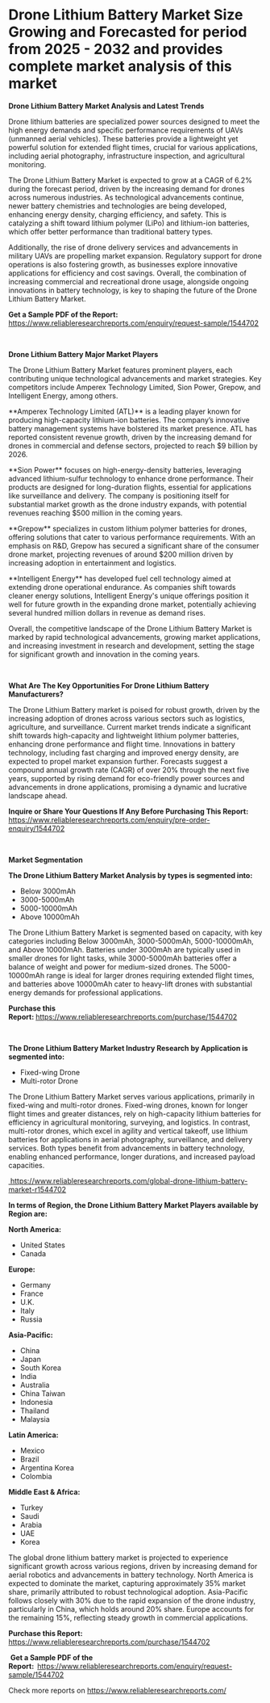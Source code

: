 <p><h1>Drone Lithium Battery Market Size Growing and Forecasted for period from 2025 - 2032 and provides complete market analysis of this market</h1></p><p><strong>Drone Lithium Battery Market Analysis and Latest Trends</strong></p>
<p><p>Drone lithium batteries are specialized power sources designed to meet the high energy demands and specific performance requirements of UAVs (unmanned aerial vehicles). These batteries provide a lightweight yet powerful solution for extended flight times, crucial for various applications, including aerial photography, infrastructure inspection, and agricultural monitoring.</p><p>The Drone Lithium Battery Market is expected to grow at a CAGR of 6.2% during the forecast period, driven by the increasing demand for drones across numerous industries. As technological advancements continue, newer battery chemistries and technologies are being developed, enhancing energy density, charging efficiency, and safety. This is catalyzing a shift toward lithium polymer (LiPo) and lithium-ion batteries, which offer better performance than traditional battery types.</p><p>Additionally, the rise of drone delivery services and advancements in military UAVs are propelling market expansion. Regulatory support for drone operations is also fostering growth, as businesses explore innovative applications for efficiency and cost savings. Overall, the combination of increasing commercial and recreational drone usage, alongside ongoing innovations in battery technology, is key to shaping the future of the Drone Lithium Battery Market.</p></p>
<p><strong>Get a Sample PDF of the Report:&nbsp;</strong> <a href="https://www.reliableresearchreports.com/enquiry/request-sample/1544702?utm_campaign=2743&utm_medium=2&utm_source=Github&utm_content=ia&utm_term=07042025&utm_id=drone-lithium-battery">https://www.reliableresearchreports.com/enquiry/request-sample/1544702</a></p>
<p>&nbsp;</p>
<p><strong>Drone Lithium Battery Major Market Players</strong></p>
<p><p>The Drone Lithium Battery Market features prominent players, each contributing unique technological advancements and market strategies. Key competitors include Amperex Technology Limited, Sion Power, Grepow, and Intelligent Energy, among others.</p><p>**Amperex Technology Limited (ATL)** is a leading player known for producing high-capacity lithium-ion batteries. The company’s innovative battery management systems have bolstered its market presence. ATL has reported consistent revenue growth, driven by the increasing demand for drones in commercial and defense sectors, projected to reach $9 billion by 2026.</p><p>**Sion Power** focuses on high-energy-density batteries, leveraging advanced lithium-sulfur technology to enhance drone performance. Their products are designed for long-duration flights, essential for applications like surveillance and delivery. The company is positioning itself for substantial market growth as the drone industry expands, with potential revenues reaching $500 million in the coming years.</p><p>**Grepow** specializes in custom lithium polymer batteries for drones, offering solutions that cater to various performance requirements. With an emphasis on R&D, Grepow has secured a significant share of the consumer drone market, projecting revenues of around $200 million driven by increasing adoption in entertainment and logistics.</p><p>**Intelligent Energy** has developed fuel cell technology aimed at extending drone operational endurance. As companies shift towards cleaner energy solutions, Intelligent Energy's unique offerings position it well for future growth in the expanding drone market, potentially achieving several hundred million dollars in revenue as demand rises.</p><p>Overall, the competitive landscape of the Drone Lithium Battery Market is marked by rapid technological advancements, growing market applications, and increasing investment in research and development, setting the stage for significant growth and innovation in the coming years.</p></p>
<p>&nbsp;</p>
<p><strong>What Are The Key Opportunities For Drone Lithium Battery Manufacturers?</strong></p>
<p><p>The Drone Lithium Battery market is poised for robust growth, driven by the increasing adoption of drones across various sectors such as logistics, agriculture, and surveillance. Current market trends indicate a significant shift towards high-capacity and lightweight lithium polymer batteries, enhancing drone performance and flight time. Innovations in battery technology, including fast charging and improved energy density, are expected to propel market expansion further. Forecasts suggest a compound annual growth rate (CAGR) of over 20% through the next five years, supported by rising demand for eco-friendly power sources and advancements in drone applications, promising a dynamic and lucrative landscape ahead.</p></p>
<p><strong>Inquire or Share Your Questions If Any Before Purchasing This Report:</strong> <a href="https://www.reliableresearchreports.com/enquiry/pre-order-enquiry/1544702?utm_campaign=2743&utm_medium=2&utm_source=Github&utm_content=ia&utm_term=07042025&utm_id=drone-lithium-battery">https://www.reliableresearchreports.com/enquiry/pre-order-enquiry/1544702</a></p>
<p>&nbsp;</p>
<p><strong>Market Segmentation</strong></p>
<p><strong>The Drone Lithium Battery Market Analysis by types is segmented into:</strong></p>
<p><ul><li>Below 3000mAh</li><li>3000-5000mAh</li><li>5000-10000mAh</li><li>Above 10000mAh</li></ul></p>
<p><p>The Drone Lithium Battery Market is segmented based on capacity, with key categories including Below 3000mAh, 3000-5000mAh, 5000-10000mAh, and Above 10000mAh. Batteries under 3000mAh are typically used in smaller drones for light tasks, while 3000-5000mAh batteries offer a balance of weight and power for medium-sized drones. The 5000-10000mAh range is ideal for larger drones requiring extended flight times, and batteries above 10000mAh cater to heavy-lift drones with substantial energy demands for professional applications.</p></p>
<p><strong>Purchase this Report:&nbsp;</strong><a href="https://www.reliableresearchreports.com/purchase/1544702?utm_campaign=2743&utm_medium=2&utm_source=Github&utm_content=ia&utm_term=07042025&utm_id=drone-lithium-battery">https://www.reliableresearchreports.com/purchase/1544702</a></p>
<p>&nbsp;</p>
<p><strong>The Drone Lithium Battery Market Industry Research by Application is segmented into:</strong></p>
<p><ul><li>Fixed-wing Drone</li><li>Multi-rotor Drone</li></ul></p>
<p><p>The Drone Lithium Battery Market serves various applications, primarily in fixed-wing and multi-rotor drones. Fixed-wing drones, known for longer flight times and greater distances, rely on high-capacity lithium batteries for efficiency in agricultural monitoring, surveying, and logistics. In contrast, multi-rotor drones, which excel in agility and vertical takeoff, use lithium batteries for applications in aerial photography, surveillance, and delivery services. Both types benefit from advancements in battery technology, enabling enhanced performance, longer durations, and increased payload capacities.</p></p>
<p><a href="https://www.reliableresearchreports.com/global-drone-lithium-battery-market-r1544702?utm_campaign=2743&utm_medium=2&utm_source=Github&utm_content=ia&utm_term=07042025&utm_id=drone-lithium-battery">&nbsp;https://www.reliableresearchreports.com/global-drone-lithium-battery-market-r1544702</a></p>
<p><strong>In terms of Region, the Drone Lithium Battery Market Players available by Region are:</strong></p>
<p>
    <p> <strong> North America: </strong>
        <ul>
            <li>United States</li>
            <li>Canada</li>
        </ul>
        </p> 
    <p> <strong> Europe: </strong>
        <ul>
            <li>Germany</li>
            <li>France</li>
            <li>U.K.</li>
            <li>Italy</li>
            <li>Russia</li>
        </ul>
        </p> 
    <p> <strong> Asia-Pacific: </strong>
        <ul>
            <li>China</li>
            <li>Japan</li>
            <li>South Korea</li>
            <li>India</li>
            <li>Australia</li>
            <li>China Taiwan</li>
            <li>Indonesia</li>
            <li>Thailand</li>
            <li>Malaysia</li>
        </ul>
        </p> 
    <p> <strong> Latin America: </strong>
        <ul>
            <li>Mexico</li>
            <li>Brazil</li>
            <li>Argentina Korea</li>
            <li>Colombia</li>
        </ul>
        </p> 
    <p> <strong> Middle East & Africa: </strong>
        <ul>
            <li>Turkey</li>
            <li>Saudi</li>
            <li>Arabia</li>
            <li>UAE</li>
            <li>Korea</li>
        </ul>
    </p>
    </p>
<p><p>The global drone lithium battery market is projected to experience significant growth across various regions, driven by increasing demand for aerial robotics and advancements in battery technology. North America is expected to dominate the market, capturing approximately 35% market share, primarily attributed to robust technological adoption. Asia-Pacific follows closely with 30% due to the rapid expansion of the drone industry, particularly in China, which holds around 20% share. Europe accounts for the remaining 15%, reflecting steady growth in commercial applications.</p></p>
<p><strong>Purchase this Report: </strong><a href="https://www.reliableresearchreports.com/purchase/1544702?utm_campaign=2743&utm_medium=2&utm_source=Github&utm_content=ia&utm_term=07042025&utm_id=drone-lithium-battery">https://www.reliableresearchreports.com/purchase/1544702</a></p>
<p>&nbsp;<strong>Get a Sample PDF of the Report:&nbsp;&nbsp;</strong><a href="https://www.reliableresearchreports.com/enquiry/request-sample/1544702?utm_campaign=2743&utm_medium=2&utm_source=Github&utm_content=ia&utm_term=07042025&utm_id=drone-lithium-battery">https://www.reliableresearchreports.com/enquiry/request-sample/1544702</a></p>
<p><strong></strong></p>
<p>Check more reports on <a href="https://www.reliableresearchreports.com/?utm_campaign=2743&utm_medium=2&utm_source=Github&utm_content=ia&utm_term=07042025&utm_id=drone-lithium-battery">https://www.reliableresearchreports.com/</a></p>